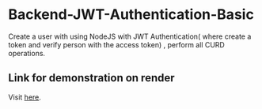 # Backend-JWT-Authentication-Basic

Create a user with using NodeJS with JWT Authentication( where create a token and verify person with the access token) , perform all CURD operations.

## Link for demonstration on render

Visit [here](https://backend-jwt-authentication.onrender.com/).
